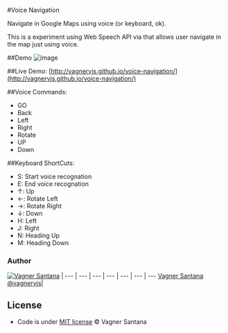 #Voice Navigation

Navigate in Google Maps using voice (or keyboard, ok).

This is a experiment using Web Speech API via [<voice-elements>](http://github.com/zenorocha/voice-elements) that allows user navigate in the map just using voice.

##Demo
![image](http://f.cl.ly/items/2G2E031j2P1e3o3g3U0X/Screen%20Shot%202014-06-27%20at%2000.55.18.png)

##Live Demo:
[http://vagnervjs.github.io/voice-navigation/](http://vagnervjs.github.io/voice-navigation/)

##Voice Commands:
- GO
- Back
- Left
- Right
- Rotate
- UP
- Down

##Keyboard ShortCuts:
- S: Start voice recognation
- E: End voice recognation
- ↑: Up
- ←: Rotate Left
- →: Rotate Right
- ↓: Down
- H: Left
- J: Right
- N: Heading Up
- M: Heading Down

### Author

[![Vagner Santana](http://gravatar.com/avatar/d050e3a593aa5c49738028ade14606ed?s=70)](http://vagnersantana.com) |
--- | --- | --- | --- | --- | --- | ---
[Vagner Santana](http://vagnersantana.com)<br>[@vagnervjs](http://twitter.com/vagnervjs)|

## License

- Code is under [MIT license](http://vagnersantana.mit-license.org)  © Vagner Santana
